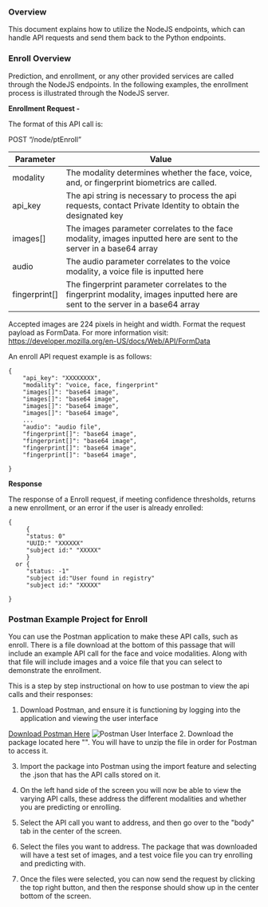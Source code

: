 ### Overview 

This document explains how to utilize the NodeJS endpoints, which can handle API requests and send them back to the Python endpoints.

### Enroll Overview

Prediction, and enrollment, or any other provided services are called through the NodeJS endpoints. In the following examples, the enrollment process is illustrated through the NodeJS server.


**Enrollment Request -**

The format of this API call is: 

POST “/node/ptEnroll”

|Parameter      |            Value|
|----------|--------------| 
|modality | The modality determines whether the face, voice, and, or fingerprint biometrics are called. |
|api_key       |         The api string is necessary to process the api requests, contact Private Identity to obtain the designated key |
|images[]       | The images parameter correlates to the face modality, images inputted here are sent to the server in a base64 array |
|audio | The audio parameter correlates to the voice modality, a voice file is inputted here |
|fingerprint[]  | The fingerprint parameter correlates to the fingerprint modality, images inputted here are sent to the server in a base64 array |

Accepted images are 224 pixels in height and width. Format the request payload as FormData. For more information visit: https://developer.mozilla.org/en-US/docs/Web/API/FormData

An enroll API request example is as follows:
```
{
    "api_key": "XXXXXXXX",
    "modality": "voice, face, fingerprint"
    "images[]": "base64 image",
    "images[]": "base64 image",
    "images[]": "base64 image", 
    "images[]": "base64 image",
    ...
    "audio": "audio file",
    "fingerprint[]": "base64 image",
    "fingerprint[]": "base64 image",
    "fingerprint[]": "base64 image", 
    "fingerprint[]": "base64 image",

}
```

**Response**

The response of a Enroll request, if meeting confidence thresholds, returns a new enrollment, or an error if the user is already enrolled:
```
{
     {
     "status: 0"
     "UUID:" "XXXXXX"
     "subject id:" "XXXXX"
     }
  or {
     "status: -1"
     "subject id:"User found in registry"
     "subject id:" "XXXXX"
        
}
```

### Postman Example Project for Enroll

You can use the Postman application to make these API calls, such as enroll. There is a file download at the bottom of this passage that will include an example API call for the face and voice modalities. Along with that file will include images and a voice file that you can select to demonstrate the enrollment.

This is a step by step instructional on how to use postman to view the api calls and their responses:

1. Download Postman, and ensure it is functioning by logging into the application and viewing the user interface

[Download Postman Here](https://www.postman.com/downloads/)
![Postman User Interface](https://github.com/openinfer/PrivateIdentity/blob/master/images/Postman%20UI.png)
2. Download the package located here "". You will have to unzip the file in order for Postman to access it. 

3. Import the package into Postman using the import feature and selecting the .json that has the API calls stored on it. 

4. On the left hand side of the screen you will now be able to view the varying API calls, these address the different modalities and whether you are predicting or enrolling. 

5. Select the API call you want to address, and then go over to the "body" tab in the center of the screen.

6. Select the files you want to address. The package that was downloaded will have a test set of images, and a test voice file you can try enrolling and predicting with. 

7. Once the files were selected, you can now send the request by clicking the top right button, and then the response should show up in the center bottom of the screen.


